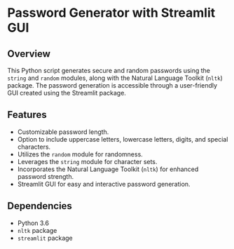 # Password Generator with Streamlit GUI

## Overview
This Python script generates secure and random passwords using the `string` and `random` modules, along with the Natural Language Toolkit (`nltk`) package. The password generation is accessible through a user-friendly GUI created using the Streamlit package.

## Features
- Customizable password length.
- Option to include uppercase letters, lowercase letters, digits, and special characters.
- Utilizes the `random` module for randomness.
- Leverages the `string` module for character sets.
- Incorporates the Natural Language Toolkit (`nltk`) for enhanced password strength.
- Streamlit GUI for easy and interactive password generation.

## Dependencies
- Python 3.6
- `nltk` package
- `streamlit` package